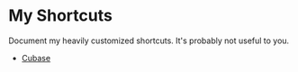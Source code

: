 
# My Shortcuts

Document my heavily customized shortcuts. It's probably not useful to you.

- [Cubase](Cubase.md)
